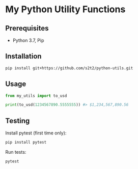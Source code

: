 # My Python Utility Functions

## Prerequisites

  + Python 3.7, Pip

## Installation

```sh
pip install git+https://github.com/s2t2/python-utils.git
```

## Usage

```py
from my_utils import to_usd

print(to_usd(1234567890.5555555)) #> $1,234,567,890.56
```

## Testing

Install pytest (first time only):

```sh
pip install pytest
```

Run tests:

```sh
pytest
```
